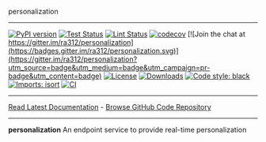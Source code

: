 personalization
_________________

[![PyPI version](https://badge.fury.io/py/personalization.svg)](http://badge.fury.io/py/personalization)
[![Test Status](https://github.com/ra312/personalization/workflows/Test/badge.svg?branch=develop)](https://github.com/ra312/personalization/actions?query=workflow%3ATest)
[![Lint Status](https://github.com/ra312/personalization/workflows/Lint/badge.svg?branch=develop)](https://github.com/ra312/personalization/actions?query=workflow%3ALint)
[![codecov](https://codecov.io/gh/ra312/personalization/branch/main/graph/badge.svg)](https://codecov.io/gh/ra312/personalization)
[![Join the chat at https://gitter.im/ra312/personalization](https://badges.gitter.im/ra312/personalization.svg)](https://gitter.im/ra312/personalization?utm_source=badge&utm_medium=badge&utm_campaign=pr-badge&utm_content=badge)
[![License](https://img.shields.io/github/license/mashape/apistatus.svg)](https://pypi.python.org/pypi/personalization/)
[![Downloads](https://pepy.tech/badge/personalization)](https://pepy.tech/project/personalization)
[![Code style: black](https://img.shields.io/badge/code%20style-black-000000.svg)](https://github.com/psf/black)
[![Imports: isort](https://img.shields.io/badge/%20imports-isort-%231674b1?style=flat&labelColor=ef8336)](https://timothycrosley.github.io/isort/)
[![CI](https://github.com/ra312/personalization/actions/workflows/action.yml/badge.svg)](https://github.com/ra312/personalization/actions/workflows/action.yml)
_________________

[Read Latest Documentation](https://ra312.github.io/personalization/) - [Browse GitHub Code Repository](https://github.com/ra312/personalization/)
_________________

**personalization** An endpoint service to provide real-time personalization
